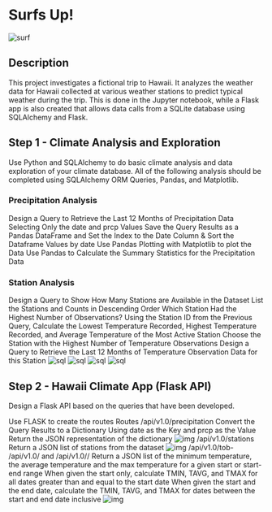 #  Surfs Up!
![surf](surfs-up.png)
## Description
This project investigates a fictional trip to Hawaii. It analyzes the weather data for Hawaii collected at various weather stations to predict typical weather during the trip. This is done in the Jupyter notebook, while a Flask app is also created that allows data calls from a SQLite database using SQLAlchemy and Flask.

## Step 1 - Climate Analysis and Exploration
Use Python and SQLAlchemy to do basic climate analysis and data exploration of your climate database. All of the following analysis should be completed using SQLAlchemy ORM Queries, Pandas, and Matplotlib.

### Precipitation Analysis
  Design a Query to Retrieve the Last 12 Months of Precipitation Data Selecting Only the date and prcp Values
  Save the Query Results as a Pandas DataFrame and Set the Index to the Date Column & Sort the Dataframe Values by date
  Use Pandas Plotting with Matplotlib to plot the Data
  Use Pandas to Calculate the Summary Statistics for the Precipitation Data
### Station Analysis
  Design a Query to Show How Many Stations are Available in the Dataset
  List the Stations and Counts in Descending Order
  Which Station Had the Highest Number of Observations?
  Using the Station ID from the Previous Query, Calculate the Lowest Temperature Recorded, Highest Temperature Recorded, and Average Temperature of the Most Active Station
  Choose the Station with the Highest Number of Temperature Observations
  Design a Query to Retrieve the Last 12 Months of Temperature Observation Data for this Station
![sql](sql1.png)
![sql](sql2.png)
![sql](sql3.png)
![sql](sql4.png)

## Step 2 - Hawaii Climate App (Flask API)
Design a Flask API based on the queries that have been developed.

Use FLASK to create the routes
Routes
/api/v1.0/precipitation
Convert the Query Results to a Dictionary Using date as the Key and prcp as the Value
Return the JSON representation of the dictionary
![img](Precipitation_api.png)
/api/v1.0/stations
Return a JSON list of stations from the dataset
![img](Stations_api.png)
/api/v1.0/tob- /api/v1.0/ and /api/v1.0//
Return a JSON list of the minimum temperature, the average temperature and the max temperature for a given start or start-end range
When given the start only, calculate TMIN, TAVG, and TMAX for all dates greater than and equal to the start date
When given the start and the end date, calculate the TMIN, TAVG, and TMAX for dates between the start and end date inclusive
![img](start_end_day_api.png)
